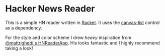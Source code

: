 # Hacker News Reader

This is a simple HN reader written in [Racket][racket]. It uses the [canvas-list][canvas-list] control as a dependency.

For the style and color scheme I drew _heavy_ inspiration from [@mattrighetti's HNReaderApp][mattrighetti]. His looks fantastic and I highly recommend taking a look!

[racket]: https://racket-lang.org
[canvas-list]: https://pkgd.racket-lang.org/pkgn/package/canvas-list
[mattrighetti]: https://github.com/mattrighetti/HNReaderApp
